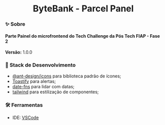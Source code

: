 <h1 align="center">ByteBank - Parcel Panel </h1>

### ✨ Sobre

<h4>Parte Painel do microfrontend do Tech Challenge da Pós Tech FIAP - Fase 2</h4>

<b>Versão:</b> 1.0.0

### 📌 Stack de Desenvolvimento

- [@ant-design/icons](https://ant.design/components/icon) para biblioteca padrão de ícones;
- [Toastify](https://www.npmjs.com/package/toastify-js) para alertas;
- [date-fns](https://date-fns.org/) para lidar com datas;
- [tailwind](https://tailwindcss.com/) para estilização de componentes;

### 🛠 Ferramentas
- IDE: [VSCode](https://code.visualstudio.com/)